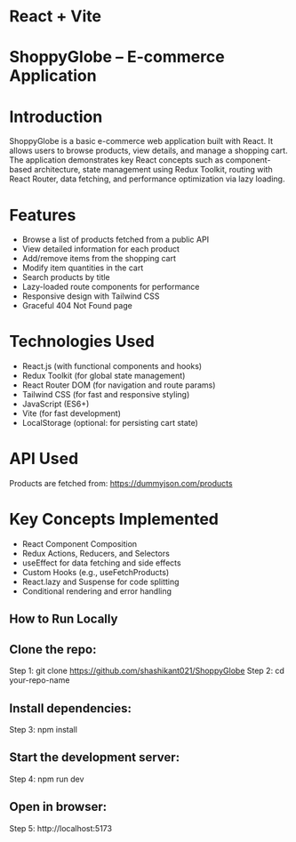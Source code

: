 # React + Vite

# ShoppyGlobe – E-commerce Application

# Introduction

ShoppyGlobe is a basic e-commerce web application built with React. It allows users to browse products, view details, and manage a shopping cart. The application demonstrates key React concepts such as component-based architecture, state management using Redux Toolkit, routing with React Router, data fetching, and performance optimization via lazy loading.

# Features

- Browse a list of products fetched from a public API
- View detailed information for each product
- Add/remove items from the shopping cart
- Modify item quantities in the cart
- Search products by title
- Lazy-loaded route components for performance
- Responsive design with Tailwind CSS
- Graceful 404 Not Found page

# Technologies Used

- React.js (with functional components and hooks)
- Redux Toolkit (for global state management)
- React Router DOM (for navigation and route params)
- Tailwind CSS (for fast and responsive styling)
- JavaScript (ES6+)
- Vite (for fast development)
- LocalStorage (optional: for persisting cart state)

# API Used

Products are fetched from: https://dummyjson.com/products

# Key Concepts Implemented

- React Component Composition
- Redux Actions, Reducers, and Selectors
- useEffect for data fetching and side effects
- Custom Hooks (e.g., useFetchProducts)
- React.lazy and Suspense for code splitting
- Conditional rendering and error handling

## How to Run Locally

## Clone the repo:

Step 1: git clone https://github.com/shashikant021/ShoppyGlobe
Step 2: cd your-repo-name

## Install dependencies:

Step 3: npm install

## Start the development server:

Step 4: npm run dev

## Open in browser:

Step 5: http://localhost:5173
